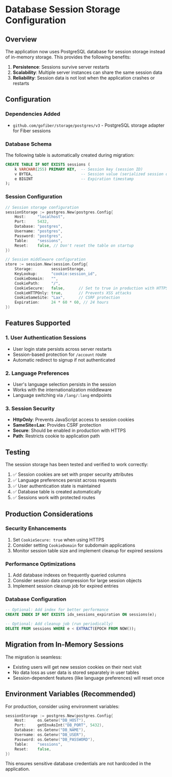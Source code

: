 # Database Session Storage Configuration

## Overview
The application now uses PostgreSQL database for session storage instead of in-memory storage. This provides the following benefits:

1. **Persistence**: Sessions survive server restarts
2. **Scalability**: Multiple server instances can share the same session data
3. **Reliability**: Session data is not lost when the application crashes or restarts

## Configuration

### Dependencies Added
- `github.com/gofiber/storage/postgres/v3` - PostgreSQL storage adapter for Fiber sessions

### Database Schema
The following table is automatically created during migration:

```sql
CREATE TABLE IF NOT EXISTS sessions (
    k VARCHAR(255) PRIMARY KEY,  -- Session key (session ID)
    v BYTEA,                     -- Session value (serialized session data)
    e BIGINT                     -- Expiration timestamp
);
```

### Session Configuration
```go
// Session storage configuration
sessionStorage := postgres.New(postgres.Config{
    Host:     "localhost",
    Port:     5432,
    Database: "postgres",
    Username: "postgres",
    Password: "postgres",
    Table:    "sessions",
    Reset:    false, // Don't reset the table on startup
})

// Session middleware configuration
store := session.New(session.Config{
    Storage:        sessionStorage,
    KeyLookup:      "cookie:session_id",
    CookieDomain:   "",
    CookiePath:     "/",
    CookieSecure:   false,      // Set to true in production with HTTPS
    CookieHTTPOnly: true,       // Prevents XSS attacks
    CookieSameSite: "Lax",      // CSRF protection
    Expiration:     24 * 60 * 60, // 24 hours
})
```

## Features Supported

### 1. User Authentication Sessions
- User login state persists across server restarts
- Session-based protection for `/account` route
- Automatic redirect to signup if not authenticated

### 2. Language Preferences
- User's language selection persists in the session
- Works with the internationalization middleware
- Language switching via `/lang/:lang` endpoints

### 3. Session Security
- **HttpOnly**: Prevents JavaScript access to session cookies
- **SameSite=Lax**: Provides CSRF protection
- **Secure**: Should be enabled in production with HTTPS
- **Path**: Restricts cookie to application path

## Testing
The session storage has been tested and verified to work correctly:

1. ✅ Session cookies are set with proper security attributes
2. ✅ Language preferences persist across requests
3. ✅ User authentication state is maintained
4. ✅ Database table is created automatically
5. ✅ Sessions work with protected routes

## Production Considerations

### Security Enhancements
1. Set `CookieSecure: true` when using HTTPS
2. Consider setting `CookieDomain` for subdomain applications
3. Monitor session table size and implement cleanup for expired sessions

### Performance Optimizations
1. Add database indexes on frequently queried columns
2. Consider session data compression for large session objects
3. Implement session cleanup job for expired entries

### Database Configuration
```sql
-- Optional: Add index for better performance
CREATE INDEX IF NOT EXISTS idx_sessions_expiration ON sessions(e);

-- Optional: Add cleanup job (run periodically)
DELETE FROM sessions WHERE e < EXTRACT(EPOCH FROM NOW());
```

## Migration from In-Memory Sessions
The migration is seamless:
- Existing users will get new session cookies on their next visit
- No data loss as user data is stored separately in user tables
- Session-dependent features (like language preferences) will reset once

## Environment Variables (Recommended)
For production, consider using environment variables:

```go
sessionStorage := postgres.New(postgres.Config{
    Host:     os.Getenv("DB_HOST"),
    Port:     getEnvAsInt("DB_PORT", 5432),
    Database: os.Getenv("DB_NAME"),
    Username: os.Getenv("DB_USER"),
    Password: os.Getenv("DB_PASSWORD"),
    Table:    "sessions",
    Reset:    false,
})
```

This ensures sensitive database credentials are not hardcoded in the application.
